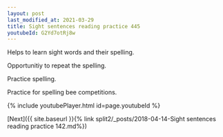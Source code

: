 ```yaml
---
layout: post
last_modified_at: 2021-03-29
title: Sight sentences reading practice 445
youtubeId: G2Yd7otRj8w
---
```

 
 
Helps to learn sight words and their spelling.

Opportunitiy to repeat the spelling. 

Practice spelling. 
 
Practice for spelling bee competitions. 
 
{% include youtubePlayer.html id=page.youtubeId %}
 
 

[Next]({{ site.baseurl }}{% link  split2/_posts/2018-04-14-Sight sentences reading practice 142.md%})
 
